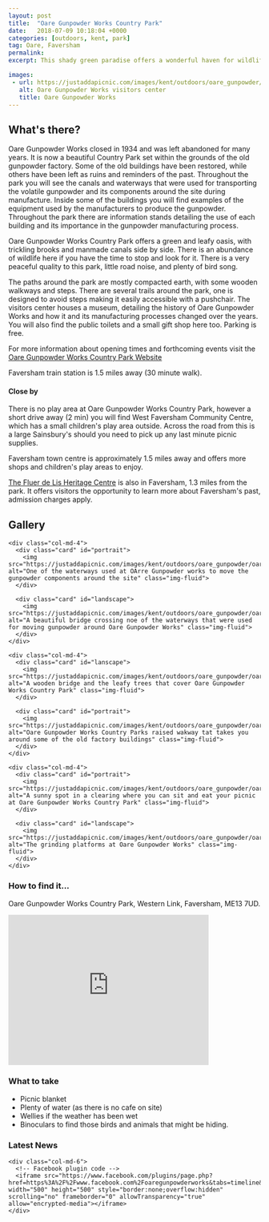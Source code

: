 ```yaml
---
layout: post
title:  "Oare Gunpowder Works Country Park"
date:   2018-07-09 10:18:04 +0000
categories: [outdoors, kent, park]
tag: Oare, Faversham
permalink: 
excerpt: This shady green paradise offers a wonderful haven for wildlife.  Once a busy Gunpowder Factory you can now walk around the ruins and learn more about how they made and transported this volatile product.

images: 
 - url: https://justaddapicnic.com/images/kent/outdoors/oare_gunpowder/oare11.jpg
   alt: Oare Gunpowder Works visitors center
   title: Oare Gunpowder Works
---
```


## What's there?
Oare Gunpowder Works closed in 1934 and was left abandoned for many years.  It is now a beautiful Country Park set within the grounds of the old gunpowder factory.  Some of the old buildings have been restored, while others have been left as ruins and reminders of the past. Throughout the park you will see the canals and waterways that were used for transporting the volatile gunpowder and its components around the site during manufacture.  Inside some of the buildings you will find examples of the equipment used by the manufacturers to produce the gunpowder.  Throughout the park there are information stands detailing the use of each building and its importance in the gunpowder manufacturing process.

Oare Gunpowder Works Country Park offers a green and leafy oasis, with trickling brooks and manmade canals side by side.  There is an abundance of wildlife here if you have the time to stop and look for it.  There is a very peaceful quality to this park, little road noise, and plenty of bird song.

The paths around the park are mostly compacted earth, with some wooden walkways and steps.  There are several trails around the park, one is designed to avoid steps making it easily accessible with a pushchair.  The visitors center houses a museum, detailing the history of Oare Gunpowder Works and how it and its manufacturing processes changed over the years.  You will also find the public toilets and a small gift shop here too. Parking is free.


For more information about opening times and forthcoming events visit the [Oare Gunpowder Works Country Park Website](http://www.gunpowderworks.co.uk/gunpowderworks/control/controller.php?id=68.)

Faversham train station is 1.5 miles away (30 minute walk).

#### Close by

There is no play area at Oare Gunpowder Works Country Park, however a short drive away (2 min) you will find West Faversham Community Centre, which has a small children's play area outside.  Across the road from this is a large Sainsbury's should you need to pick up any last minute picnic supplies.

Faversham town centre is approximately 1.5 miles away and offers more shops and children's play areas to enjoy.

[The Fluer de Lis Heritage Centre](http://favershamsociety.org/) is also in Faversham, 1.3 miles from the park.  It offers visitors the opportunity to learn  more about Faversham's past, admission charges apply.

## Gallery

<div class="container">

  <div class="row">

    <div class="col-md-4">
      <div class="card" id="portrait">
        <img src="https://justaddapicnic.com/images/kent/outdoors/oare_gunpowder/oare4.jpg" alt="One of the waterways used at OArre Gunpowder works to move the gunpowder components around the site" class="img-fluid">
      </div>

      <div class="card" id="landscape">
        <img src="https://justaddapicnic.com/images/kent/outdoors/oare_gunpowder/oare2.jpg" alt="A beautiful bridge crossing noe of the waterways that were used for moving gunpowder around Oare Gunpowder Works" class="img-fluid">
      </div>  
    </div>

    <div class="col-md-4">
      <div class="card" id="lanscape">
        <img src="https://justaddapicnic.com/images/kent/outdoors/oare_gunpowder/oare5.jpg" alt="A wooden bridge and the leafy trees that cover Oare Gunpowder Works Country Park" class="img-fluid">
      </div>

      <div class="card" id="portrait">
        <img src="https://justaddapicnic.com/images/kent/outdoors/oare_gunpowder/oare6.jpg" alt="Oare Gunpowder Works Country Parks raised wakway tat takes you around some of the old factory buildings" class="img-fluid">
      </div>
    </div>

    <div class="col-md-4">
      <div class="card" id="portrait">
        <img src="https://justaddapicnic.com/images/kent/outdoors/oare_gunpowder/oare8.jpg" alt="A sunny spot in a clearing where you can sit and eat your picnic at Oare Gunpowder Works Country Park" class="img-fluid">
      </div>

      <div class="card" id="landscape">
        <img src="https://justaddapicnic.com/images/kent/outdoors/oare_gunpowder/oare1.jpg" alt="The grinding platforms at Oare Gunpowder Works" class="img-fluid">
      </div>
    </div>

  </div>      
</div>


### How to find it...
Oare Gunpowder Works Country Park, Western Link, Faversham, ME13 7UD.

<iframe src="https://www.google.com/maps/embed?pb=!1m18!1m12!1m3!1d2493.2636597226815!2d0.8695678517777921!3d51.324670131767384!2m3!1f0!2f0!3f0!3m2!1i1024!2i768!4f13.1!3m3!1m2!1s0x47ded31577c65cb1%3A0xecd71507f3b5560!2sOare+Gunpowder+Works+Country+Park!5e0!3m2!1sen!2suk!4v1531218526162" width="400" height="300" frameborder="0" style="border:0" allowfullscreen></iframe>

### What to take
* Picnic blanket
* Plenty of water (as there is no cafe on site)
* Wellies if the weather has been wet
* Binoculars to find those birds and animals that might be hiding.

### Latest News

<div class="container">
  <div class="row">
<!--     <div class="col-md-6">
      Twitter plugin code
    </div> -->
  
    <div class="col-md-6">
      <!-- Facebook plugin code -->
      <iframe src="https://www.facebook.com/plugins/page.php?href=https%3A%2F%2Fwww.facebook.com%2Foaregunpowderworks&tabs=timeline&width=500&height=500&small_header=true&adapt_container_width=true&hide_cover=false&show_facepile=false&appId" width="500" height="500" style="border:none;overflow:hidden" scrolling="no" frameborder="0" allowTransparency="true" allow="encrypted-media"></iframe>
    </div>
  </div>
</div>
